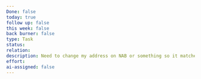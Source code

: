 ```yaml
---
Done: false
today: true
follow up: false
this week: false
back burner: false
type: Task
status:
relation:
description: Need to change my address on NAB or something so it matches binance
effort:
ai-assigned: false
---
```

